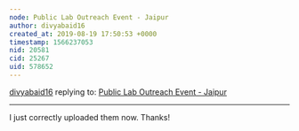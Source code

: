 ```yaml
---
node: Public Lab Outreach Event - Jaipur
author: divyabaid16
created_at: 2019-08-19 17:50:53 +0000
timestamp: 1566237053
nid: 20581
cid: 25267
uid: 578652
---
```




[divyabaid16](../profile/divyabaid16) replying to: [Public Lab Outreach Event - Jaipur](../notes/divyabaid16/08-19-2019/public-lab-outreach-event-jaipur)

----
I just correctly uploaded them now. Thanks!